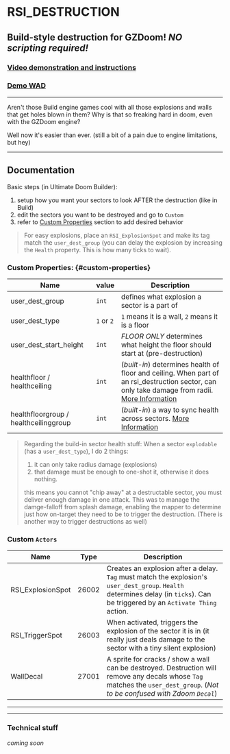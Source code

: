 # RSI_DESTRUCTION

## Build-style destruction for GZDoom! *NO scripting required!*
### [Video demonstration and instructions]()
### [Demo WAD]()
---

Aren't those Build engine games cool with all those explosions and walls that get holes blown in them?
Why is that so freaking hard in doom, even with the GZDoom engine?

Well now it's easier than ever. (still a bit of a pain due to engine limitations, but hey)

---
## **Documentation**

Basic steps (in Ultimate Doom Builder):
1. setup how you want your sectors to look AFTER the destruction (like in Build)
2. edit the sectors you want to be destroyed and go to `Custom`
3. refer to [Custom Properties](#custom-properties) section to add desired behavior

> For easy explosions, place an `RSI_ExplosionSpot` and make its tag match the `user_dest_group` (you can delay the explosion by increasing the `Health` property. This is how many ticks to wait).


### Custom Properties: {#custom-properties}

| Name | value | Description |
| ----- | ----- | ----- |
| user_dest_group | `int` | defines what explosion a sector is a part of |
| user_dest_type | `1` or `2` | `1` means it is a wall, `2` means it is a floor
| user_dest_start_height | `int` | *FLOOR ONLY* determines what height the floor should start at (pre-destruction)
| healthfloor / healthceiling | `int` | (*built-in*) determines health of floor and ceiling. When part of an rsi_destruction sector, can only take damage from radii. [More Information](https://forum.zdoom.org/viewtopic.php?f=59&t=62420)
| healthfloorgroup / healthceilinggroup | `int` | (*built-in*) a way to sync health across sectors. [More Information](https://forum.zdoom.org/viewtopic.php?f=59&t=62420)


> Regarding the build-in sector health stuff: When a sector `explodable` (has a `user_dest_type`), I do 2 things:
> 
> 1. it can only take radius damage (explosions)
> 2. that damage must be enough to one-shot it, otherwise it does nothing.
> 
> this means you cannot "chip away" at a destructable sector, you must deliver enough damage in one attack. This was to manage the damge-falloff from splash damage, enabling the mapper to determine just how on-target they need to be to trigger the destruction. (There is another way to trigger destructions as well)


### Custom `Actors`
| Name | Type | Description |
| ----- | ----- | ----- |
| RSI_ExplosionSpot | 26002 | Creates an explosion after a delay. `Tag` must match the explosion's `user_dest_group`. `Health` determines delay (in `ticks`). Can be triggered by an `Activate Thing` action.
| RSI_TriggerSpot | 26003 | When activated, triggers the explosion of the sector it is in (it really just deals damage to the sector with a tiny silent explosion) |
| WallDecal | 27001 | A sprite for cracks / show a wall can be destroyed. Destruction will remove any decals whose `Tag` matches the `user_dest_group`. (*Not to be confused with Zdoom `Decal`*)


---
---
### Technical stuff
*coming soon*